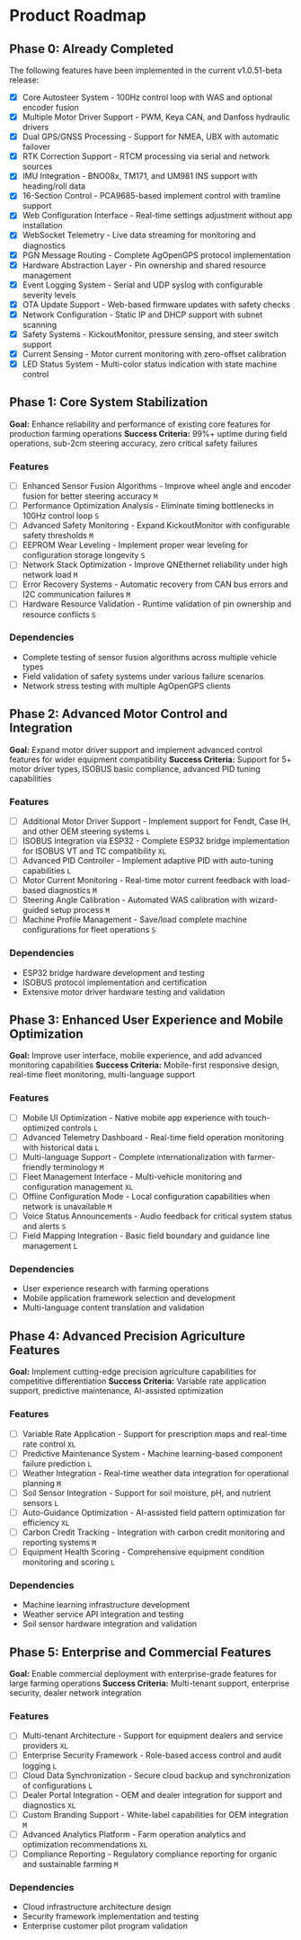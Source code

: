 # Product Roadmap

## Phase 0: Already Completed

The following features have been implemented in the current v1.0.51-beta release:

- [x] Core Autosteer System - 100Hz control loop with WAS and optional encoder fusion
- [x] Multiple Motor Driver Support - PWM, Keya CAN, and Danfoss hydraulic drivers
- [x] Dual GPS/GNSS Processing - Support for NMEA, UBX with automatic failover
- [x] RTK Correction Support - RTCM processing via serial and network sources
- [x] IMU Integration - BNO08x, TM171, and UM981 INS support with heading/roll data
- [x] 16-Section Control - PCA9685-based implement control with tramline support
- [x] Web Configuration Interface - Real-time settings adjustment without app installation
- [x] WebSocket Telemetry - Live data streaming for monitoring and diagnostics
- [x] PGN Message Routing - Complete AgOpenGPS protocol implementation
- [x] Hardware Abstraction Layer - Pin ownership and shared resource management
- [x] Event Logging System - Serial and UDP syslog with configurable severity levels
- [x] OTA Update Support - Web-based firmware updates with safety checks
- [x] Network Configuration - Static IP and DHCP support with subnet scanning
- [x] Safety Systems - KickoutMonitor, pressure sensing, and steer switch support
- [x] Current Sensing - Motor current monitoring with zero-offset calibration
- [x] LED Status System - Multi-color status indication with state machine control

## Phase 1: Core System Stabilization

**Goal:** Enhance reliability and performance of existing core features for production farming operations
**Success Criteria:** 99%+ uptime during field operations, sub-2cm steering accuracy, zero critical safety failures

### Features

- [ ] Enhanced Sensor Fusion Algorithms - Improve wheel angle and encoder fusion for better steering accuracy `M`
- [ ] Performance Optimization Analysis - Eliminate timing bottlenecks in 100Hz control loop `S`
- [ ] Advanced Safety Monitoring - Expand KickoutMonitor with configurable safety thresholds `M`
- [ ] EEPROM Wear Leveling - Implement proper wear leveling for configuration storage longevity `S`
- [ ] Network Stack Optimization - Improve QNEthernet reliability under high network load `M`
- [ ] Error Recovery Systems - Automatic recovery from CAN bus errors and I2C communication failures `M`
- [ ] Hardware Resource Validation - Runtime validation of pin ownership and resource conflicts `S`

### Dependencies

- Complete testing of sensor fusion algorithms across multiple vehicle types
- Field validation of safety systems under various failure scenarios
- Network stress testing with multiple AgOpenGPS clients

## Phase 2: Advanced Motor Control and Integration

**Goal:** Expand motor driver support and implement advanced control features for wider equipment compatibility
**Success Criteria:** Support for 5+ motor driver types, ISOBUS basic compliance, advanced PID tuning capabilities

### Features

- [ ] Additional Motor Driver Support - Implement support for Fendt, Case IH, and other OEM steering systems `L`
- [ ] ISOBUS Integration via ESP32 - Complete ESP32 bridge implementation for ISOBUS VT and TC compatibility `XL`
- [ ] Advanced PID Controller - Implement adaptive PID with auto-tuning capabilities `L`
- [ ] Motor Current Monitoring - Real-time motor current feedback with load-based diagnostics `M`
- [ ] Steering Angle Calibration - Automated WAS calibration with wizard-guided setup process `M`
- [ ] Machine Profile Management - Save/load complete machine configurations for fleet operations `S`

### Dependencies

- ESP32 bridge hardware development and testing
- ISOBUS protocol implementation and certification
- Extensive motor driver hardware testing and validation

## Phase 3: Enhanced User Experience and Mobile Optimization

**Goal:** Improve user interface, mobile experience, and add advanced monitoring capabilities
**Success Criteria:** Mobile-first responsive design, real-time fleet monitoring, multi-language support

### Features

- [ ] Mobile UI Optimization - Native mobile app experience with touch-optimized controls `L`
- [ ] Advanced Telemetry Dashboard - Real-time field operation monitoring with historical data `L`
- [ ] Multi-language Support - Complete internationalization with farmer-friendly terminology `M`
- [ ] Fleet Management Interface - Multi-vehicle monitoring and configuration management `XL`
- [ ] Offline Configuration Mode - Local configuration capabilities when network is unavailable `M`
- [ ] Voice Status Announcements - Audio feedback for critical system status and alerts `S`
- [ ] Field Mapping Integration - Basic field boundary and guidance line management `L`

### Dependencies

- User experience research with farming operations
- Mobile application framework selection and development
- Multi-language content translation and validation

## Phase 4: Advanced Precision Agriculture Features

**Goal:** Implement cutting-edge precision agriculture capabilities for competitive differentiation
**Success Criteria:** Variable rate application support, predictive maintenance, AI-assisted optimization

### Features

- [ ] Variable Rate Application - Support for prescription maps and real-time rate control `XL`
- [ ] Predictive Maintenance System - Machine learning-based component failure prediction `L`
- [ ] Weather Integration - Real-time weather data integration for operational planning `M`
- [ ] Soil Sensor Integration - Support for soil moisture, pH, and nutrient sensors `L`
- [ ] Auto-Guidance Optimization - AI-assisted field pattern optimization for efficiency `XL`
- [ ] Carbon Credit Tracking - Integration with carbon credit monitoring and reporting systems `M`
- [ ] Equipment Health Scoring - Comprehensive equipment condition monitoring and scoring `L`

### Dependencies

- Machine learning infrastructure development
- Weather service API integration and testing
- Soil sensor hardware integration and validation

## Phase 5: Enterprise and Commercial Features

**Goal:** Enable commercial deployment with enterprise-grade features for large farming operations
**Success Criteria:** Multi-tenant support, enterprise security, dealer network integration

### Features

- [ ] Multi-tenant Architecture - Support for equipment dealers and service providers `XL`
- [ ] Enterprise Security Framework - Role-based access control and audit logging `L`
- [ ] Cloud Data Synchronization - Secure cloud backup and synchronization of configurations `L`
- [ ] Dealer Portal Integration - OEM and dealer integration for support and diagnostics `XL`
- [ ] Custom Branding Support - White-label capabilities for OEM integration `M`
- [ ] Advanced Analytics Platform - Farm operation analytics and optimization recommendations `XL`
- [ ] Compliance Reporting - Regulatory compliance reporting for organic and sustainable farming `M`

### Dependencies

- Cloud infrastructure architecture design
- Security framework implementation and testing
- Enterprise customer pilot program validation